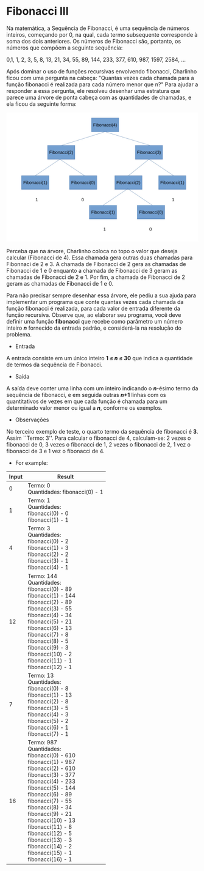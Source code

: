 # Fibonacci III
Na matemática, a Sequência de Fibonacci, é uma sequência de números inteiros, começando por 0, na qual, cada termo subsequente corresponde à soma dos dois anteriores. Os números de Fibonacci são, portanto, os números que compõem a seguinte sequência: 

0,1, 1, 2, 3, 5, 8, 13, 21, 34, 55, 89, 144, 233, 377, 610, 987, 1597, 2584, ...  

Após dominar o uso de funções recursivas envolvendo fibonacci, Charlinho ficou com uma pergunta na cabeça: "Quantas vezes cada chamada para a função fibonacci é realizada para cada número menor que n?" Para ajudar a responder a essa pergunta, ele resolveu desenhar uma estratura que parece uma árvore de ponta cabeça com as quantidades de chamadas, e ela ficou da seguinte forma:

![](https://raw.githubusercontent.com/lucasbbs/APC-2020.2/main/listas/questao5/arvore.jpg)

Perceba que na árvore, Charlinho coloca no topo o valor que deseja calcular (Fibonacci de 4). Essa chamada gera outras duas chamadas para Fibonnaci de 2 e 3. A chamada de Fibonacci de 2 gera as chamadas de Fibonacci de 1 e 0 enquanto a chamada de Fibonacci de 3 geram as chamadas de Fibonacci de 2 e 1. Por fim, a chamada de Fibonacci de 2 geram as chamadas de Fibonacci de 1 e 0.

Para não precisar sempre desenhar essa árvore, ele pediu a sua ajuda para implementar um programa que conte quantas vezes cada chamada da função fibonacci é realizada, para cada valor de entrada diferente da função recursiva. Observe que, ao elaborar seu programa, você deve definir uma função **fibonacci** que recebe como parâmetro um número inteiro **_n_** fornecido da entrada padrão, e considerá-la na resolução do problema.

* Entrada

A entrada consiste em um único inteiro **1 ≤ _n_ ≤ 30** que indica a quantidade de termos da sequência de Fibonacci.

* Saída

A saída deve conter uma linha com um inteiro indicando o **_n_**-ésimo termo da sequência de fibonacci, e em seguida outras **_n_+1** linhas com os quantitativos de vezes em que cada função é chamada para um determinado valor menor ou igual a **_n_**, conforme os exemplos.

* Observações

No terceiro exemplo de teste, o quarto termo da sequência de fibonacci é **3**. Assim ``Termo: 3''. Para calcular o fibonacci de 4, calculam-se: 2 vezes o fibonacci de 0, 3 vezes o fibonacci de 1, 2 vezes o fibonacci de 2, 1 vez o fibonacci de 3 e 1 vez o fibonacci de 4.

* For example:

|Input|Result|
|-|-|
|0|Termo: 0<br>Quantidades: fibonacci(0) - 1|
|1|Termo: 1<br>Quantidades:<br>fibonacci(0) - 0<br>fibonacci(1) - 1|
|4|Termo: 3<br>Quantidades:<br>fibonacci(0) - 2<br>fibonacci(1) - 3<br>fibonacci(2) - 2<br>fibonacci(3) - 1<br>fibonacci(4) - 1|
|12|Termo: 144<br>Quantidades:<br>fibonacci(0) - 89<br>fibonacci(1) - 144<br>fibonacci(2) - 89<br>fibonacci(3) - 55<br>fibonacci(4) - 34<br>fibonacci(5) - 21<br>fibonacci(6) - 13<br>fibonacci(7) - 8<br>fibonacci(8) - 5<br>fibonacci(9) - 3<br>fibonacci(10) - 2<br>fibonacci(11) - 1<br>fibonacci(12) - 1
|7|Termo: 13<br>Quantidades:<br>fibonacci(0) - 8<br>fibonacci(1) - 13<br>fibonacci(2) - 8<br>fibonacci(3) - 5<br>fibonacci(4) - 3<br>fibonacci(5) - 2<br>fibonacci(6) - 1<br>fibonacci(7) - 1|
|16|Termo: 987<br>Quantidades:<br>fibonacci(0) - 610<br>fibonacci(1) - 987<br>fibonacci(2) - 610<br>fibonacci(3) - 377<br>fibonacci(4) - 233<br>fibonacci(5) - 144<br>fibonacci(6) - 89<br>fibonacci(7) - 55<br>fibonacci(8) - 34<br>fibonacci(9) - 21<br>fibonacci(10) - 13<br>fibonacci(11) - 8<br>fibonacci(12) - 5<br>fibonacci(13) - 3<br>fibonacci(14) - 2<br>fibonacci(15) - 1<br>fibonacci(16) - 1|
